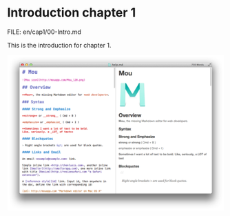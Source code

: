 # Introduction chapter 1

FILE: en/cap1/00-Intro.md

This is the introduction for chapter 1.

![This is an image](assets/preview.png)
